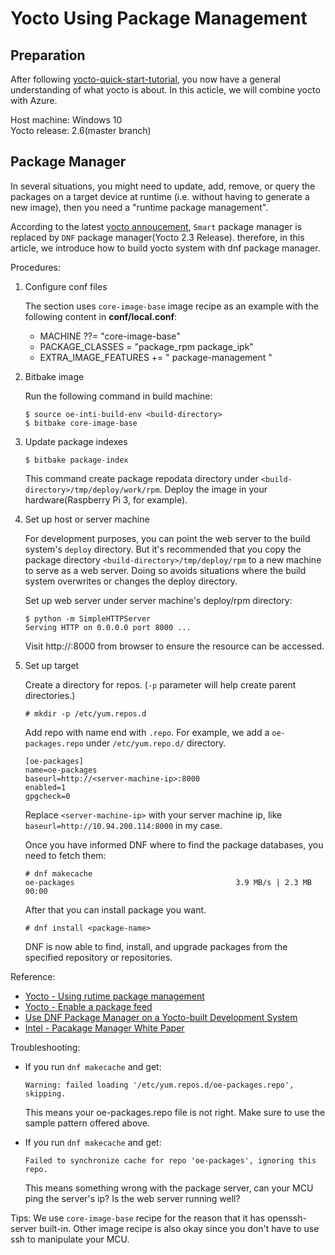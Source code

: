 # Yocto Using Package Management

## Preparation

After following [yocto-quick-start-tutorial](./buildYoctoRpi101), you now have a general understanding of what yocto is about. In this acticle, we will combine yocto with Azure.

Host machine: Windows 10  
Yocto release: 2.6(master branch)

## Package Manager

In several situations, you might need to update, add, remove, or query the packages on a target device at runtime (i.e. without having to generate a new image), then you need a "runtime package management".

According to the latest [yocto annoucement](https://www.yoctoproject.org/docs/current/ref-manual/ref-manual.html#migration-2.3-package-management-changes), `Smart` package manager is replaced by `DNF` package manager(Yocto 2.3 Release). therefore, in this article, we introduce how to build yocto system with dnf package manager.

Procedures:

1. Configure conf files

    The section uses `core-image-base` image recipe as an example with the following content in **conf/local.conf**:
    - MACHINE ??= "core-image-base"
    - PACKAGE_CLASSES = "package_rpm package_ipk"
    - EXTRA_IMAGE_FEATURES += " package-management "

2. Bitbake image

    Run the following command in build machine:
    ```
    $ source oe-inti-build-env <build-directory>
    $ bitbake core-image-base
    ```

3. Update package indexes
    ```
    $ bitbake package-index
    ```
    This command create package repodata directory under `<build-directory>/tmp/deploy/work/rpm`. Deploy the image in your hardware(Raspberry Pi 3, for example).

4. Set up host or server machine

    For development purposes, you can point the web server to the build system's `deploy` directory. But it's recommended that you copy the package directory `<build-directory>/tmp/deploy/rpm` to a new machine to serve as a web server. Doing so avoids situations where the build system overwrites or changes the deploy directory.

    Set up web server under server machine's deploy/rpm directory:
    ```
    $ python -m SimpleHTTPServer
    Serving HTTP on 0.0.0.0 port 8000 ...
    ```
    Visit http://<server-machine-ip>:8000 from browser to ensure the resource can be accessed.

5. Set up target

    Create a directory for repos. (`-p` parameter will help create parent directories.)
    ```
    # mkdir -p /etc/yum.repos.d 
    ```
    Add repo with name end with `.repo`. For example, we add a `oe-packages.repo` under `/etc/yum.repo.d/` directory.
    ```
    [oe-packages]
    name=oe-packages
    baseurl=http://<server-machine-ip>:8000
    enabled=1
    gpgcheck=0
    ```
    Replace `<server-machine-ip>` with your server machine ip, like `baseurl=http://10.94.200.114:8000` in my case.

    Once you have informed DNF where to find the package databases, you need to fetch them:
    ```
    # dnf makecache
    oe-packages                                    3.9 MB/s | 2.3 MB     00:00
    ```
    After that you can install package you want.
    ```
    # dnf install <package-name>
    ```
    DNF is now able to find, install, and upgrade packages from the specified repository or repositories.


Reference: 

* [Yocto - Using rutime package management](https://www.yoctoproject.org/docs/2.6/dev-manual/dev-manual.html#using-runtime-package-management)
* [Yocto - Enable a package feed](https://wiki.yoctoproject.org/wiki/TipsAndTricks/EnablingAPackageFeed)
* [Use DNF Package Manager on a Yocto-built Development System](https://mindchasers.com/dev/yocto-dnf)
* [Intel - Pacakage Manager White Paper](https://www.intel.com/content/dam/www/public/us/en/documents/white-papers/package-manager-white-paper.pdf)

Troubleshooting:

* If you run `dnf makecache` and get:
    ```
    Warning: failed loading '/etc/yum.repos.d/oe-packages.repo', skipping.
    ```
    This means your oe-packages.repo file is not right. Make sure to use the sample pattern offered above.

* If you run `dnf makecache` and get:
    ```
    Failed to synchronize cache for repo 'oe-packages', ignoring this repo.
    ```
    This means something wrong with the package server, can your MCU ping the server's ip? Is the web server running well?


Tips: We use `core-image-base` recipe for the reason that it has openssh-server built-in. Other image recipe is also okay since you don't have to use ssh to manipulate your MCU.


## 